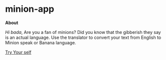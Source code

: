 # **minion-app**

**About**

*Hi bada*,
 Are you a fan of minions? Did you know that the gibberish they say is an actual language. Use the translator to convert your text from English to Minion speak or Banana language.

[Try Your self](https://hello-minion.netlify.app/) 
